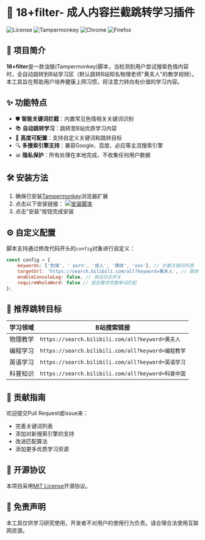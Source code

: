 # 🔄 18+filter- 成人内容拦截跳转学习插件

![License](https://img.shields.io/badge/license-MIT-green)
![Tampermonkey](https://img.shields.io/badge/Tampermonkey-v4.19+-blue)
![Chrome](https://img.shields.io/badge/Chrome-supported-brightgreen)
![Firefox](https://img.shields.io/badge/Firefox-supported-brightgreen)

## 📌 项目简介

**18+filter**是一款油猴(Tampermonkey)脚本，当检测到用户尝试搜索色情内容时，会自动跳转到B站学习区（默认跳转B站知名物理老师"黄夫人"的教学视频）。本工具旨在帮助用户培养健康上网习惯，将注意力转向有价值的学习内容。

## ✨ 功能特点

- 🛡️ **智能关键词拦截**：内置常见色情相关关键词识别
- 📚 **自动跳转学习**：跳转至B站优质学习内容
- 🔧 **高度可配置**：支持自定义关键词和跳转目标
- 🔍 **多搜索引擎支持**：兼容Google、百度、必应等主流搜索引擎
- 📊 **隐私保护**：所有处理在本地完成，不收集任何用户数据

## 🛠️ 安装方法

1. 确保已安装[Tampermonkey](https://www.tampermonkey.net/)浏览器扩展
2. 点击以下安装链接：
   [![安装脚本](https://img.shields.io/badge/安装脚本-点击这里-orange)](https://github.com/yourname/healthy-browsing-helper/raw/main/healthy-browsing-helper.user.js)
3. 点击"安装"按钮完成安装

## ⚙️ 自定义配置

脚本支持通过修改代码开头的`config`对象进行自定义：

```javascript
const config = {
    keywords: ['色情', ' porn', '成人', '裸体', 'xxx'], // 拦截关键词列表
    targetUrl: 'https://search.bilibili.com/all?keyword=黄夫人', // 跳转目标
    enableConsoleLog: false, // 调试日志开关
    requireWholeWord: false // 是否要求完整单词匹配
};
```

## 🌟 推荐跳转目标

| 学习领域       | B站搜索链接                          |
|----------------|-------------------------------------|
| 物理教学       | `https://search.bilibili.com/all?keyword=黄夫人` |
| 编程学习       | `https://search.bilibili.com/all?keyword=编程教学` |
| 英语学习       | `https://search.bilibili.com/all?keyword=英语学习` |
| 科普知识       | `https://search.bilibili.com/all?keyword=科普中国` |

## 🤝 贡献指南

欢迎提交Pull Request或Issue来：
- 完善关键词列表
- 添加对新搜索引擎的支持
- 改进匹配算法
- 添加更多优质学习资源

## 📜 开源协议

本项目采用[MIT License](LICENSE)开源协议。

## 📢 免责声明

本工具仅供学习研究使用，开发者不对用户的使用行为负责。请合理合法使用互联网资源。
